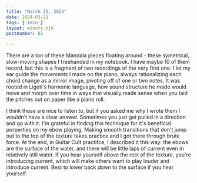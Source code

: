 ```yaml
---
title: "March 21, 2024"
date: 2024-03-21
tags: ['1min']
layout: minute.njk
postnumber: 81

---
```


There are a ton of these Mandala pieces floating around - these symetrical, slow-moving shapes I freehanded in my notebook. I have maybe 10 of them record, but this is a fragment of two recordings of the very first one. I let my ear guide the movements I made on the piano, always rationalizing each chord change as a mirror image, pivoting off of one or two notes. It was rooted in Ligeti's harmonic language, how sound structure he made would move and morph over time in ways that visually made sense when you laid the pitches out on paper like a piano roll. 

I think these are nice to listen to, but if you asked me why I wrote them I wouldn't have a clear answer. Sometimes you just get pulled in a direction and go with it. I'm grateful in finding this technique for it's beneficial porperties on my ebow playing. Making smooth transitions that don't jump out to the top of the texture takes practice and I got there through brute force. At the end, in Guitar Cult practifce, I described it this way: the ebows are the surface of the water, and there will be little laps of current even in relatively still water. If you hear yourself above the rest of the texture, you're introducing current, which will make others want to play louder and introduce current. Best to lower back down to the surface if you hear yourself. 